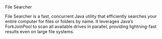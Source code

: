 File Searcher

File Searcher is a fast, concurrent Java utility that efficiently searches your entire computer for files or folders by name.
It leverages Java’s ForkJoinPool to scan all available drives in parallel, providing lightning-fast results even on large file systems.
